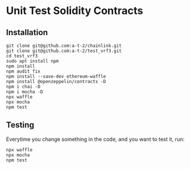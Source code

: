 # Unit Test Solidity Contracts

## Installation
```
git clone git@github.com:a-t-2/chainlink.git
git clone git@github.com:a-t-2/test_vrf3.git
cd test_vrf3
sudo apt install npm
npm install
npm audit fix
npm install --save-dev ethereum-waffle
npm install @openzeppelin/contracts -D
npm i chai -D
npm i mocha -D
npx waffle
npx mocha
npm test
```
## Testing
Everytime you change something in the code, and you want to test it, run:
```
npx waffle
npx mocha
npm test
```
